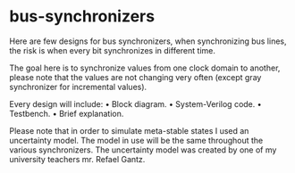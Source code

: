 # bus-synchronizers
Here are few designs for bus synchronizers, when synchronizing bus lines, the risk is when every bit synchronizes in different time.

The goal here is to synchronize values from one clock domain to another, please note that the values are not changing very often (except gray synchronizer for incremental values). 

Every design will include:
•	Block diagram.
•	System-Verilog code.
•	Testbench.
•	Brief explanation.

Please note that in order to simulate meta-stable states I used an uncertainty model. The model in use will be the same throughout the various synchronizers. The uncertainty model was created by one of my university teachers mr. Refael Gantz.


